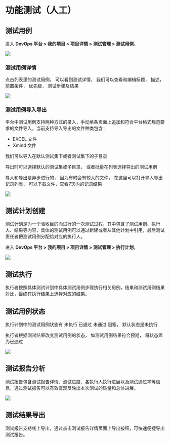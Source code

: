 # 功能测试（人工）
## 测试用例

进入 **DevOps 平台 > 我的项目 > 项目详情 > 测试管理 > 测试用例**。

![](http://terminus-paas.oss-cn-hangzhou.aliyuncs.com/paas-doc/2022/02/24/baad58ab-ff75-4d45-a432-3f878e361627.png)

### 测试用例详情

点击列表里的测试用例， 可以看到测试详情， 我们可以查看和编辑标题， 描述， 前置条件， 优先级， 测试步骤及结果

![](http://terminus-paas.oss-cn-hangzhou.aliyuncs.com/paas-doc/2022/02/24/1a632f33-269e-49ce-8d08-77c6af3bcefa.png)

### 测试用例导入导出

平台中测试用例支持两种方式的录入，手动单条页面上追加和符合平台格式规范要求的文件导入，当前支持导入导出的文件种类包含：

- EXCEL 文件
- Xmind 文件

我们可以导入在默认测试集下或者测试集下的子目录

导出时可以选择默认的测试集或子目录， 或者批量在列表选择导出的测试用例

导入和导出是异步进行的， 因为有时会有较大的文件， 在这里可以打开导入导出记录列表， 可以下载文件，查看7天内的记录结果

![](http://terminus-paas.oss-cn-hangzhou.aliyuncs.com/paas-doc/2022/02/24/d37d3103-4981-4911-b8c5-ee5e6b6dfc54.png)

## 测试计划创建
测试计划是为一个验收目的而进行的一次测试过程，其中包含了测试用例、执行人、结果等内容，具体的测试用例可以通过新建或者从其他计划中引用，最后测试责任者把测试用例分配给对应的执行人。

进入 **DevOps 平台 > 我的项目 > 项目详情 > 测试管理 > 执行计划**。

![](http://terminus-paas.oss-cn-hangzhou.aliyuncs.com/paas-doc/2022/02/24/37c73896-e04f-41d7-b116-088cfaf52ed7.png)

## 测试执行
执行者按照具体测试计划中具体测试用例步骤执行相关用例，结果和测试用例结果对比，最终在执行结果上选择对应的结果。

## 测试用例状态
执行计划中的测试用例状态有 未执行 已通过 未通过 阻塞， 默认状态是未执行

执行者根据测试结果改变测试用例的状态， 如测试用例结果符合预期， 将状态置为已通过

![](http://terminus-paas.oss-cn-hangzhou.aliyuncs.com/paas-doc/2022/02/24/8cd0c9e4-bfa8-49b3-9097-961893dd675e.png)

## 测试报告分析
测试报告包含测试报告详情、测试进度、各执行人执行进展以及测试通过率等信息，通过测试报告可以有效直观反映出本次测试的质量和总体进展。

![](http://terminus-paas.oss-cn-hangzhou.aliyuncs.com/paas-doc/2022/02/24/a7fe467c-b560-4421-b85b-a238829eba78.png)

## 测试结果导出
测试报告支持线上导出，通过点击测试报告详情页面上导出按钮，可快速便捷导出测试报告。

